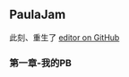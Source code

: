 ## PaulaJam

此刻、重生了 [editor on GitHub](https://github.com/paulajam/paulajam.github.io/edit/master/README.md)


### 第一章-我的PB

